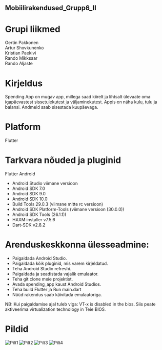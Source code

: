 ## Mobiilirakendused_Grupp6_II

# Grupi liikmed

Gertin Pakkonen<br/>
Artur Shovkunenko<br/>
Kristian Paekivi<br/>
Rando Mikksaar<br/>
Rando Aljaste

# Kirjeldus
Spending App on mugav app, millega saad kiirelt ja lihtsalt ülevaate oma igapäevastest sissetulekutest ja väljaminekutest.  Appis on näha kulu, tulu ja balansi. Andmeid saab sisestada kuupäevaga.

# Platform
Flutter
# Tarkvara nõuded ja pluginid
Flutter 
Android
* Android Studio viimane versioon
* Android SDK 7.0
* Android SDK 9.0
* Android SDK 10.0
* Build Tools 29.0.3 (viimane mitte rc versioon)
* Android SDK Platform-Tools (viimane versioon (30.0.0))
* Android SDK Tools (26.1.1))
* HAXM installer v7.5.6
* Dart-SDK v2.8.2

# Arenduskeskkonna ülesseadmine:
* Paigaldada Android Studio.
* Paigaldada kõik pluginid, mis varem kirjeldatud.
* Teha Android Studio refreshi.
* Paigaldada ja seadistada vajalik emulaator.
* Teha git clone meie projektist.
* Avada spending_app kaust Android Studios.
* Teha build Flutter ja Run main.dart
* Nüüd rakendus saab käivitada emulaatoriga.

NB:
Kui paigaldamise ajal tuleb viga: VT-x is disabled in the bios. Siis peate aktiveerima virtualization technology in Teie BIOS.

# Pildid

![Pilt1](https://cdn.discordapp.com/attachments/708250423701536853/711311576187011092/unknown.png)
![Pilt2](https://cdn.discordapp.com/attachments/708250423701536853/711311711097061446/unknown.png)
![Pilt3](https://cdn.discordapp.com/attachments/708250423701536853/711311797495398471/unknown.png)
![Pilt4](https://scontent-hel2-1.xx.fbcdn.net/v/t1.15752-9/98359065_3875687212506051_6234914589499195392_n.png?_nc_cat=109&_nc_sid=b96e70&_nc_ohc=ljeObzhov80AX-aAlZ_&_nc_ht=scontent-hel2-1.xx&oh=2b52e6a08bd974cf43a2e5ced5d3d07b&oe=5EE4D0EB)
